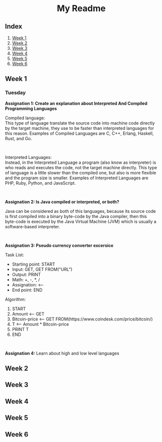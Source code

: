 <h1 align="center">My Readme</h>

<h2>Index</h2>
        
1. [Week 1](#week-1)
2. [Week 2](#week-2)
3. [Week 3](#week-3)
4. [Week 4](#week-4)
5. [Week 5](#week-5)
6. [Week 6](#week-6)

<h2 id="week-1">Week 1</h2>
    <h3>Tuesday</h3>
        <p><b>Assignation 1: Create an explanation about Interpreted And Compiled Programming Languages</b></p<>
        <p>Compiled language:<br>
        This type of language translate the source code into machine code directly by the target machine, they use to be faster than interpreted languages for this reason. Examples of Compiled Languages are C, C++, Erlang, Haskell, Rust, and Go. </p>
        <br>
        <p>Interpreted Languages:<br>
        Instead, in the Interpreted Language a program (also know as interpreter) is who reads and executes the code, not the target machine directly. This type of language is a little slower than the compiled one, but also is more flexible and the program size is smaller. Examples of Interpreted Languages are PHP, Ruby, Python, and JavaScript. </p>
<br>
        <p><b>Assignation 2: Is Java compiled or interpreted, or both?</b></p>
        <p>Java can be considered as both of this languages, because its source code is first compiled into a binary byte-code by the Java compiler, then this byte-code is executed by the Java Virtual Machine (JVM) which is usually a software-based interpreter. </p>
<br>
        <p><b>Assignation 3: Pseudo currency converter excersice</b></p>
        <p>
        Task List:
                <ul>
                        <li>Starting point: START</li>
                        <li>Input: GET, GET FROM("URL")</li>
                        <li>Output: PRINT
                        <li>Math: +, -, *, /</li>
                        <li>Assignation: <-- </li>
                        <li>End point: END</li>
                </ul>
        Algorithm:
                <ol>
                        <li>START</li>
                        <li>Amount <-- GET</li>
                        <li>Bitcoin-price <-- GET FROM(https://www.coindesk.com/price/bitcoin/)</li>
                        <li>T <-- Amount * Bitcoin-price</li>
                        <li>PRINT T</li>
                        <li>END</li>
                </ol>
        </p>
<br>


<p><b>Assignation 4:</b> Learn about high and low level languages</p>

<h2 id="week-2">Week 2</h3>
<h2 id="week-3">Week 3</h3>
<h2 id="week-4">Week 4</h3>
<h2 id="week-5">Week 5</h3>
<h2 id="week-6">Week 6</h3>